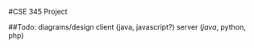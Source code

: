 #CSE 345 Project


##Todo:
diagrams/design
client  (java, javascript?)
server  (*java*, python, php)
